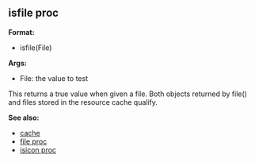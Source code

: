 ## isfile proc

**Format:**
+   isfile(File)
<!-- -->
**Args:**
+   File: the value to test


This returns a true value when given a file. Both objects
returned by file() and files stored in the resource cache qualify.

**See also:**
+   [cache](/ref/DM/cache.md) 
+   [file proc](/ref/proc/file.md) 
+   [isicon proc](/ref/proc/isicon.md) <!-- -->